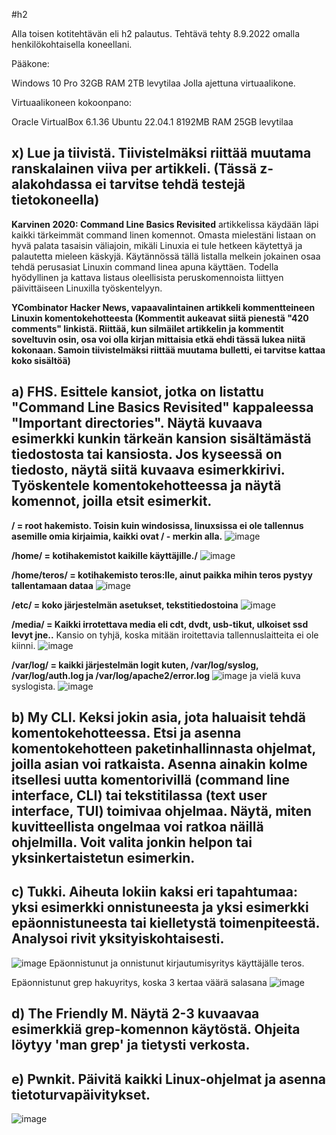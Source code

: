 #h2

Alla toisen kotitehtävän eli h2 palautus. Tehtävä tehty 8.9.2022 omalla henkilökohtaisella koneellani.


Pääkone:

Windows 10 Pro 32GB RAM 2TB levytilaa Jolla ajettuna virtuaalikone.

Virtuaalikoneen kokoonpano:

Oracle VirtualBox 6.1.36 
Ubuntu 22.04.1 
8192MB RAM 
25GB levytilaa

## x) Lue ja tiivistä. Tiivistelmäksi riittää muutama ranskalainen viiva per artikkeli. (Tässä z-alakohdassa ei tarvitse tehdä testejä tietokoneella)

**Karvinen 2020: Command Line Basics Revisited**
artikkelissa käydään läpi kaikki tärkeimmät command linen komennot. Omasta mielestäni listaan on hyvä palata tasaisin väliajoin, mikäli Linuxia ei tule hetkeen käytettyä ja palautetta mieleen käskyjä. Käytännössä tällä listalla melkein jokainen osaa tehdä perusasiat Linuxin command linea apuna käyttäen. Todella hyödyllinen ja kattava listaus oleellisista peruskomennoista liittyen päivittäiseen Linuxilla työskentelyyn.

**YCombinator Hacker News, vapaavalintainen artikkeli kommentteineen Linuxin komentokehotteesta (Kommentit aukeavat siitä pienestä "420 comments" linkistä. Riittää, kun silmäilet artikkelin ja kommentit soveltuvin osin, osa voi olla kirjan mittaisia etkä ehdi tässä lukea niitä kokonaan. Samoin tiivistelmäksi riittää muutama bulletti, ei tarvitse kattaa koko sisältöä)**

## a) FHS. Esittele kansiot, jotka on listattu "Command Line Basics Revisited" kappaleessa "Important directories". Näytä kuvaava esimerkki kunkin tärkeän kansion sisältämästä tiedostosta tai kansiosta. Jos kyseessä on tiedosto, näytä siitä kuvaava esimerkkirivi. Työskentele komentokehotteessa ja näytä komennot, joilla etsit esimerkit.

**/ = root hakemisto. Toisin kuin windosissa, linuxsissa ei ole tallennus asemille omia kirjaimia, kaikki ovat / - merkin alla.** 
![image](https://user-images.githubusercontent.com/102689055/189196628-0def471b-aafe-41f5-919a-b59d8fead4c9.png)

**/home/ = kotihakemistot kaikille käyttäjille./**
![image](https://user-images.githubusercontent.com/102689055/189197997-1d93ec6f-c09f-4f7e-8929-1323740a044c.png)

**/home/teros/ = kotihakemisto teros:lle, ainut paikka mihin teros pystyy tallentamaan dataa**
![image](https://user-images.githubusercontent.com/102689055/189198334-c2fb9a38-fb02-46f6-9dce-1537d6e41d1d.png)

**/etc/  = koko järjestelmän asetukset, tekstitiedostoina**
![image](https://user-images.githubusercontent.com/102689055/189198816-037454c5-b744-4034-a6f3-6829f5e6d267.png)


**/media/  =	Kaikki irrotettava media eli cdt, dvdt, usb-tikut, ulkoiset ssd levyt jne..** Kansio on tyhjä, koska mitään iroitettavia tallennuslaitteita ei ole kiinni.
![image](https://user-images.githubusercontent.com/102689055/189199363-9eacc567-3e58-4844-8082-1af652723e3f.png)


**/var/log/  = kaikki järjestelmän logit kuten, /var/log/syslog, /var/log/auth.log ja /var/log/apache2/error.log**
![image](https://user-images.githubusercontent.com/102689055/189201490-b06b2006-8bba-42c6-a378-f7c5b32571e3.png)
ja vielä kuva syslogista. 
![image](https://user-images.githubusercontent.com/102689055/189201786-94309202-8c38-460a-ad09-93feef910b89.png)



## b) My CLI. Keksi jokin asia, jota haluaisit tehdä komentokehotteessa. Etsi ja asenna komentokehotteen paketinhallinnasta ohjelmat, joilla asian voi ratkaista. Asenna ainakin kolme itsellesi uutta komentorivillä (command line interface, CLI) tai tekstitilassa (text user interface, TUI) toimivaa ohjelmaa. Näytä, miten kuvitteellista ongelmaa voi ratkoa näillä ohjelmilla. Voit valita jonkin helpon tai yksinkertaistetun esimerkin.

## c) Tukki. Aiheuta lokiin kaksi eri tapahtumaa: yksi esimerkki onnistuneesta ja yksi esimerkki epäonnistuneesta tai kielletystä toimenpiteestä. Analysoi rivit yksityiskohtaisesti.

![image](https://user-images.githubusercontent.com/102689055/189203944-6abdc09b-94d7-47b1-80b2-64ee70b4f048.png)
Epäonnistunut ja onnistunut kirjautumisyritys käyttäjälle teros. 

Epäonnistunut grep hakuyritys, koska 3 kertaa väärä salasana
![image](https://user-images.githubusercontent.com/102689055/189204244-d3eae5bd-a534-42de-bc95-1dcffde0e2bd.png)



## d) The Friendly M. Näytä 2-3 kuvaavaa esimerkkiä grep-komennon käytöstä. Ohjeita löytyy 'man grep' ja tietysti verkosta.

## e) Pwnkit. Päivitä kaikki Linux-ohjelmat ja asenna tietoturvapäivitykset.

![image](https://user-images.githubusercontent.com/102689055/189205310-b3953ee1-3386-4fe2-8a49-297df2cbf8f4.png)



